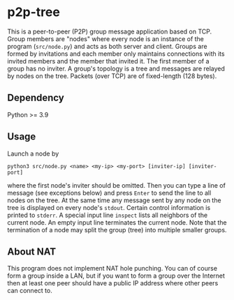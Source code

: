 # p2p-tree

This is a peer-to-peer (P2P) group message application based on TCP.
Group members are "nodes" where every node is an instance
of the program (`src/node.py`) and acts as both server and client.
Groups are formed by invitations and each member only maintains
connections with its invited members and the member that invited it.
The first member of a group has no inviter.
A group's topology is a tree and messages are relayed by nodes on the tree.
Packets (over TCP) are of fixed-length (128 bytes).

## Dependency

Python >= 3.9

## Usage

Launch a node by

```
python3 src/node.py <name> <my-ip> <my-port> [inviter-ip] [inviter-port]
```

where the first node's inviter should be omitted.
Then you can type a line of message (see exceptions below) and press `Enter`
to send the line to all nodes on the tree.
At the same time any message sent by any node on the tree
is displayed on every node's `stdout`.
Certain control information is printed to `stderr`.
A special input line `inspect` lists all neighbors of the current node.
An empty input line terminates the current node.
Note that the termination of a node may split the group (tree)
into multiple smaller groups.

## About NAT

This program does not implement NAT hole punching.
You can of course form a group inside a LAN,
but if you want to form a group over the Internet
then at least one peer should have a public IP address
where other peers can connect to.
